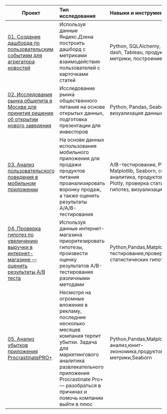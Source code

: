 | **Проект** | **Тип исследования** | **Навыки и инструменты** | **Сфера** | **Статус** |
| -------------------- | :--------------------- |:---------------------------|:---------------------------|:---------------------------|
| [01. Создание дашборда по пользовательским событиям для агрегатора новостей](https://github.com/BlinovAlla/Data-analyst-projects/tree/main/dashboard)|Используя данные Яндекс.Дзена построить дашборд с метриками взаимодействия пользователей с карточками статей|Python, SQLAlchemy, PostgreSQL, dash, Tableau, продуктовые метрики, построение дашбордов|Интернет-сервисы, Площадки объявлений|Завершен|
| [02. Исследования рынка общепита в Москве для принятия решения об открытии нового заведения](https://github.com/BlinovAlla/Data-analyst-projects/tree/main/catering)|Исследование рынка общественного питания на основе открытых данных, подготовка презентации для инвесторов|Python, Pandas, Seaborn, Plotly, визуализация данных|Стартапы, Бизнес, Оффлайн|Завершен|
| [03. Анализ пользовательского поведения в мобильном приложении](https://github.com/BlinovAlla/Data-analyst-projects/tree/main/mobile%20app)|На основе данных использования мобильного приложения для продажи продуктов питания проанализировать воронку продаж, а также оценить результаты A/A/B-тестирования|A/B-тестирование, Python, Pandas, Matplotlib, Seaborn, событийная аналитика, продуктовые метрики, Plotly, проверка статистических гипотез, визуализация данных|Стартапы, Бизнес, Интернет-сервисы|Завершен|
| [04. Проверка гипотез по увеличению выручки в интернет-магазине — оценить результаты A/B теста](https://github.com/BlinovAlla/Data-analyst-projects/tree/main/online%20store)|Используя данные интернет-магазина приоритезировать гипотезы, произвести оценку результатов A/B-тестирования различными методами|Python,Pandas,Matplotlib,SciPy,A/B-тестирование,проверка статистических гипотез|Интернет-магазины|Завершен|
| [05. Анализ убытков приложения ProcrastinatePRO+](https://github.com/BlinovAlla/Data-analyst-projects/tree/main/Loss%20analysis)|Несмотря на огромные вложения в рекламу, последние несколько месяцев компания терпит убытки. Задача для маркетингового аналитика развлекательного приложения Procrastinate Pro+ — разобраться в причинах и помочь компании выйти в плюс|Python,Pandas,Matplotlib,когортный анализ,юнит-экономика,продуктовые метрики,Seaborn|Интернет-сервисы, Стартапы|Завершен|
